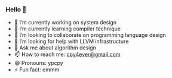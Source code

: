 ### Hello 👋

- 🔭 I’m currently working on system design
- 🌱 I’m currently learning compiler technique
- 👯 I’m looking to collaborate on programming language design
- 🤔 I’m looking for help with LLVM infrastructure
- 💬 Ask me about algorithm design
- 📫 How to reach me: cpy4ever@gmail.com
- 😄 Pronouns: ypcpy
- ⚡ Fun fact: emmm
